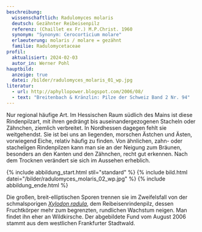 ```yaml
---
beschreibung:
  wissenschaftlich: Radulomyces molaris
  deutsch: Gezähnter Reibeisenpilz
  referenz: (Chaillet ex Fr.) M.P.Christ. 1960
  synonym: "Synonym: Cerocorticium molare"
  erlaeuterung: molaris / molare = gezähnt
  familie: Radulomycetaceae
profil:
  aktualisiert: 2024-02-03
  autor_in: Werner Pohl
hauptbild:
  anzeige: true
  datei: /bilder/radulomyces_molaris_01_wp.jpg
literatur:
  - url: http://aphyllopower.blogspot.com/2006/08/
  - text: "Breitenbach & Kränzlin: Pilze der Schweiz Band 2 Nr. 94"
---
```

Nur regional häufige Art. Im Hessischen Raum südlich des Mains ist diese Rindenpilzart, mit ihren gedrängt bis auseinandergezogenen Stacheln oder Zähnchen, ziemlich verbreitet. In Nordhessen dagegen fehlt sie weitgehendst. Sie ist bei uns an liegenden, morschen Ästchen und Ästen, vorwiegend Eiche, relativ häufig zu finden. Von ähnlichen, zahn- oder stacheligen Rindenpilzen kann man sie an der Neigung zum Bräunen, besonders an den Kanten und den Zähnchen, recht gut erkennen. Nach dem Trocknen verändert sie sich im Aussehen erheblich.

{% include abbildung_start.html stil="standard" %}
{% include bild.html datei="/bilder/radulomyces_molaris_02_wp.jpg" %}
{% include abbildung_ende.html %}

Die großen, breit-elliptischen Sporen trennen sie im Zweifelsfall von der schmalsporigen *[Xylodon radula](/pilze/xylodon-radula-reibeisen-rindenpilz)[](/pilze/xylodon-radula-reibeisen-rindenpilz)*, dem Reibeisenrindenpilz, dessen Fruchtkörper mehr zum begrenzten, rundlichen Wachstum neigen. Man findet ihn eher an Wildkirsche. Der abgebildete Fund vom August 2006 stammt aus dem westlichen Frankfurter Stadtwald.